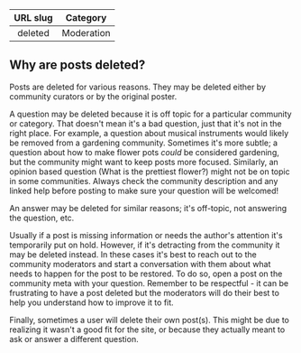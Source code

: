| URL slug | Category |
|:--------:|:--------:|
| deleted | Moderation |

## Why are posts deleted? 

Posts are deleted for various reasons. They may be deleted either by community curators or by the original poster.

A question may be deleted because it is off topic for a particular community or category. That doesn't mean it's a bad question, just that it's not in the right place. For example, a question about musical instruments would likely be removed from a gardening community. Sometimes it's more subtle; a question about how to make flower pots _could_ be considered gardening, but the community might want to keep posts more focused. Similarly, an opinion based question (What is the prettiest flower?) might not be on topic in some communities. Always check the community description and any linked help before posting to make sure your question will be welcomed!

An answer may be deleted for similar reasons; it's off-topic, not answering the question, etc.

Usually if a post is missing information or needs the author's attention it's temporarily put on hold. However, if it's detracting from the community it may be deleted instead. In these cases it's best to reach out to the community moderators and start a conversation with them about what needs to happen for the post to be restored. To do so, open a post on the community meta with your question. Remember to be respectful - it can be frustrating to have a post deleted but the moderators will do their best to help you understand how to improve it to fit.

Finally, sometimes a user will delete their own post(s). This might be due to realizing it wasn't a good fit for the site, or because they actually meant to ask or answer a different question.
